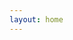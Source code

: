 ```yaml
---
layout: home
---
```


<script setup>
import { onMounted } from "vue";
import SwaggerUI from "swagger-ui";
import "swagger-ui/dist/swagger-ui.css";
// import url from "./auth-api.yaml?url"

onMounted(() => {
  SwaggerUI({
    dom_id: "#swagger",
    url: './auth-api.yaml',
  });
});
</script>

<div class="swagger" id="swagger"></div>

<style scoped>

/* Fast dark mode https://github.com/swagger-api/swagger-ui/issues/5327 */
html.dark .swagger {
    filter: invert(88%) hue-rotate(180deg);
    /** change the background-color of .vp-doc tr and .vp-doc tr:nth-child(2n) */
    --vp-c-bg: transparent;
    --vp-c-bg-soft: var(--vp-c-bg);
}

</style>